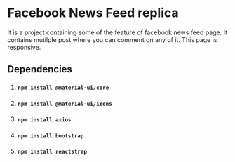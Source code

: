 # Facebook News Feed replica

It is a project containing some of the feature of facebook news feed page. 
It contains mutilple post where you can comment on any of it. 
This page is responsive. 

## Dependencies

1. #### `npm install @material-ui/core`
2. #### `npm install @material-ui/icons`
3. #### `npm install axios`
4. #### `npm install bootstrap`
5. #### `npm install reactstrap`
    
